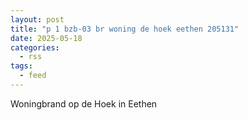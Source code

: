 ```yaml
---
layout: post
title: "p 1 bzb-03 br woning de hoek eethen 205131"
date: 2025-05-18
categories: 
  - rss
tags: 
  - feed
---
```


Woningbrand op de Hoek in Eethen
